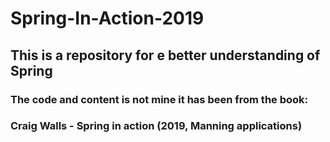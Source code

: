 # Spring-In-Action-2019
## This is a repository for e better understanding of Spring 
### The code and content is not mine it has been from the book: 
### Craig Walls - Spring in action (2019, Manning applications)

